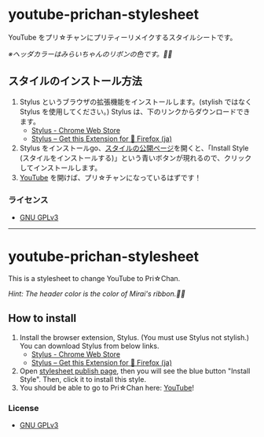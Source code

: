 # youtube-prichan-stylesheet
YouTube をプリ☆チャンにプリティーリメイクするスタイルシートです。

*※ヘッダカラーはみらいちゃんのリボンの色です。🎀✨*

## スタイルのインストール方法

1. Stylus というブラウザの拡張機能をインストールします。(stylish ではなく Stylus を使用してください。) Stylus は、下のリンクからダウンロードできます。
   * [Stylus - Chrome Web Store](https://chrome.google.com/webstore/detail/stylus/clngdbkpkpeebahjckkjfobafhncgmne)
   * [Stylus – Get this Extension for 🦊 Firefox (ja)](https://addons.mozilla.org/ja/firefox/addon/styl-us)
2. Stylus をインストールgo、[スタイルの公開ページ](https://userstyles.org/styles/167470/kiratto-prichan)を開くと、「Install Style (スタイルをインストールする)」という青いボタンが現れるので、クリックしてインストールします。
3. [YouTube](https://www.youtube.com) を開けば、プリ☆チャンになっているはずです！
### ライセンス

- [GNU GPLv3](./LICENSE)

---

# youtube-prichan-stylesheet
This is a stylesheet to change YouTube to Pri☆Chan.

*Hint: The header color is the color of Mirai's ribbon.🎀✨*

## How to install
1. Install the browser extension, Stylus. (You must use Stylus not stylish.) You can download Stylus from below links.
   * [Stylus - Chrome Web Store](https://chrome.google.com/webstore/detail/stylus/clngdbkpkpeebahjckkjfobafhncgmne)
   * [Stylus – Get this Extension for 🦊 Firefox (ja)](https://addons.mozilla.org/ja/firefox/addon/styl-us)
2. Open [stylesheet publish page](https://userstyles.org/styles/167470/kiratto-prichan), then you will see the blue button "Install Style". Then, click it to install this style.
3. You should be able to go to Pri☆Chan here: <a href="https://www.youtube.com/">YouTube</a>!

### License

- [GNU GPLv3](./LICENSE)